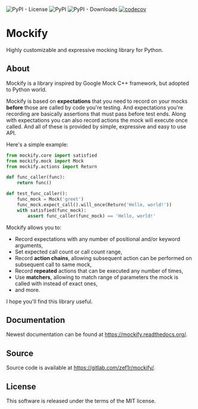 ![PyPI - License](https://img.shields.io/pypi/l/mockify)
![PyPI](https://img.shields.io/pypi/v/mockify)
![PyPI - Downloads](https://img.shields.io/pypi/dm/mockify)
[![codecov](https://codecov.io/gl/zef1r/mockify/branch/master/graph/badge.svg?token=UX2T69XQAJ)](https://codecov.io/gl/zef1r/mockify)

Mockify
=======

Highly customizable and expressive mocking library for Python.

About
-----

Mockify is a library inspired by Google Mock C++ framework, but adopted to
Python world.

Mockify is based on **expectations** that you need to record on your mocks
**before** those are called by code you're testing. And expectations you're
recording are basically assertions that must pass before test ends. Along
with expectations you can also record actions the mock will execute once
called. And all of these is provided by simple, expressive and easy to use
API.

Here's a simple example:

```python
from mockify.core import satisfied
from mockify.mock import Mock
from mockify.actions import Return

def func_caller(func):
    return func()

def test_func_caller():
    func_mock = Mock('greet')
    func_mock.expect_call().will_once(Return('Hello, world!'))
    with satisfied(func_mock):
        assert func_caller(func_mock) == 'Hello, world!'
```

Mockify allows you to:

* Record expectations with any number of positional and/or keyword arguments,
* Set expected call count or call count range,
* Record **action chains**, allowing subsequent action can be performed on
  subsequent call to same mock,
* Record **repeated** actions that can be executed any number of times,
* Use **matchers**, allowing to match range of parameters the mock is called
  with instead of exact ones,
* and more.

I hope you'll find this library useful.

Documentation
-------------

Newest documentation can be found at https://mockify.readthedocs.org/.

Source
------

Source code is available at https://gitlab.com/zef1r/mockify/.

License
-------

This software is released under the terms of the MIT license.
